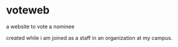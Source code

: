 # voteweb
a website to vote a nominee

created while i am joined as a staff in an organization at my campus.
